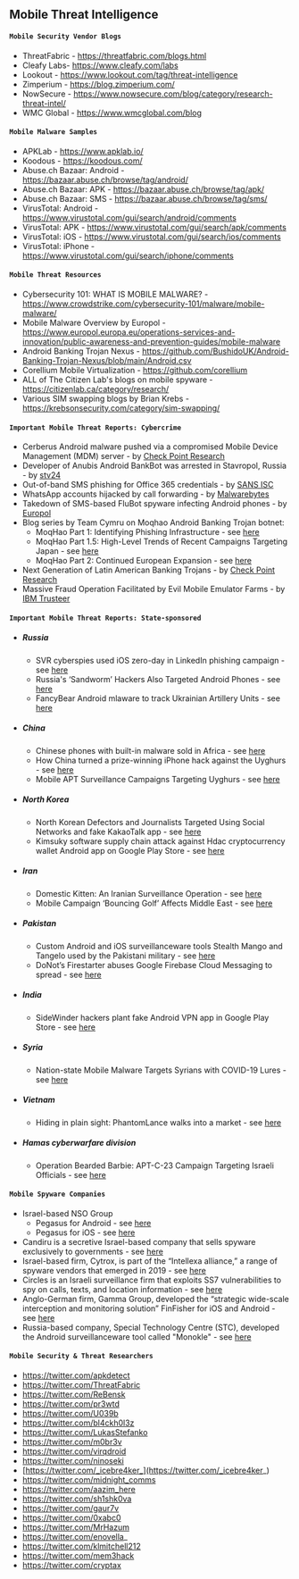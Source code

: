 ## Mobile Threat Intelligence

#### `Mobile Security Vendor Blogs`
- ThreatFabric - https://threatfabric.com/blogs.html
- Cleafy Labs- https://www.cleafy.com/labs
- Lookout - https://www.lookout.com/tag/threat-intelligence
- Zimperium - https://blog.zimperium.com/
- NowSecure - https://www.nowsecure.com/blog/category/research-threat-intel/
- WMC Global - https://www.wmcglobal.com/blog

#### `Mobile Malware Samples`
- APKLab - https://www.apklab.io/
- Koodous - https://koodous.com/
- Abuse.ch Bazaar: Android - https://bazaar.abuse.ch/browse/tag/android/
- Abuse.ch Bazaar: APK - https://bazaar.abuse.ch/browse/tag/apk/
- Abuse.ch Bazaar: SMS - https://bazaar.abuse.ch/browse/tag/sms/
- VirusTotal: Android - https://www.virustotal.com/gui/search/android/comments
- VirusTotal: APK - https://www.virustotal.com/gui/search/apk/comments
- VirusTotal: iOS - https://www.virustotal.com/gui/search/ios/comments
- VirusTotal: iPhone - https://www.virustotal.com/gui/search/iphone/comments

#### `Mobile Threat Resources`
- Cybersecurity 101: WHAT IS MOBILE MALWARE? - https://www.crowdstrike.com/cybersecurity-101/malware/mobile-malware/
- Mobile Malware Overview by Europol - https://www.europol.europa.eu/operations-services-and-innovation/public-awareness-and-prevention-guides/mobile-malware
- Android Banking Trojan Nexus - https://github.com/BushidoUK/Android-Banking-Trojan-Nexus/blob/main/Android.csv
- Corellium Mobile Virtualization - https://github.com/corellium
- ALL of The Citizen Lab's blogs on mobile spyware - https://citizenlab.ca/category/research/
- Various SIM swapping blogs by Brian Krebs - https://krebsonsecurity.com/category/sim-swapping/

#### `Important Mobile Threat Reports: Cybercrime`
- Cerberus Android malware pushed via a compromised Mobile Device Management (MDM) server - by [Check Point Research](https://research.checkpoint.com/2020/mobile-as-attack-vector-using-mdm/)
- Developer of Anubis Android BankBot was arrested in Stavropol, Russia - by [stv24](https://web.archive.org/web/20210515025455/https://stv24.tv/novosti/izvestnogo-hakera-maza-in-budut-sudit-v-stavropole/)
- Out-of-band SMS phishing for Office 365 credentials - by [SANS ISC](https://isc.sans.edu/forums/diary/Out+of+Band+Phishing+Using+SMS+messages+to+Evade+Network+Detection/27768/)
- WhatsApp accounts hijacked by call forwarding - by [Malwarebytes](https://blog.malwarebytes.com/social-engineering/2022/06/whatsapp-accounts-hijacked-by-call-forwarding/)
- Takedown of SMS-based FluBot spyware infecting Android phones - by [Europol](https://www.europol.europa.eu/media-press/newsroom/news/takedown-of-sms-based-flubot-spyware-infecting-android-phones)
- Blog series by Team Cymru on Moqhao Android Banking Trojan botnet:
  - MoqHao Part 1: Identifying Phishing Infrastructure - see [here](https://team-cymru.com/blog/2021/01/20/moqhao-part-1-identifying-phishing-infrastructure/)
  - MoqHao Part 1.5: High-Level Trends of Recent Campaigns Targeting Japan - see [here](https://team-cymru.com/blog/2021/08/11/moqhao-part-1-5-high-level-trends-of-recent-campaigns-targeting-japan/)
  - MoqHao Part 2: Continued European Expansion - see [here](https://team-cymru.com/blog/2022/04/07/moqhao-part-2-continued-european-expansion/)
- Next Generation of Latin American Banking Trojans - by [Check Point Research](https://research.checkpoint.com/2021/pixstealer-a-new-wave-of-android-banking-trojans-abusing-accessibility-services/)
- Massive Fraud Operation Facilitated by Evil Mobile Emulator Farms - by [IBM Trusteer](https://securityintelligence.com/posts/massive-fraud-operation-evil-mobile-emulator-farms/)

#### `Important Mobile Threat Reports: State-sponsored`
- ##### Russia
  - SVR cyberspies used iOS zero-day in LinkedIn phishing campaign - see [here](https://therecord.media/svr-cyberspies-used-ios-zero-day-in-recent-phishing-campaign/)
  - Russia's ‘Sandworm’ Hackers Also Targeted Android Phones - see [here](https://www.wired.com/story/sandworm-android-malware/)
  - FancyBear Android mlaware to track Ukrainian Artillery Units - see [here](https://www.crowdstrike.com/wp-content/brochures/FancyBearTracksUkrainianArtillery.pdf)
- ##### China
  -  Chinese phones with built-in malware sold in Africa - see [here](https://www.bbc.co.uk/news/technology-53903436)
  -  How China turned a prize-winning iPhone hack against the Uyghurs - see [here](https://www.technologyreview.com/2021/05/06/1024621/china-apple-spy-uyghur-hacker-tianfu/)
  -  Mobile APT Surveillance Campaigns Targeting Uyghurs - see [here](https://www.lookout.com/documents/threat-reports/us/lookout-uyghur-malware-tr-us.pdf)
- ##### North Korea
  - North Korean Defectors and Journalists Targeted Using Social Networks and fake KakaoTalk app - see [here](https://www.mcafee.com/blogs/other-blogs/mcafee-labs/north-korean-defectors-journalists-targeted-using-social-networks-kakaotalk/)
  - Kimsuky software supply chain attack against Hdac cryptocurrency wallet Android app on Google Play Store - see [here](https://twitter.com/vigilantbeluga/status/1315720089316941824)
- ##### Iran
  - Domestic Kitten: An Iranian Surveillance Operation - see [here](https://research.checkpoint.com/2018/domestic-kitten-an-iranian-surveillance-operation/)
  - Mobile Campaign ‘Bouncing Golf’ Affects Middle East - see [here](https://www.trendmicro.com/en_us/research/19/f/mobile-cyberespionage-campaign-bouncing-golf-affects-middle-east.html)
- ##### Pakistan
  -  Custom Android and iOS surveillanceware tools Stealth Mango and Tangelo used by the Pakistani military - see [here](https://info.lookout.com/rs/051-ESQ-475/images/lookout-stealth-mango-srr-us.pdf)
  -  DoNot’s Firestarter abuses Google Firebase Cloud Messaging to spread - see [here](https://blog.talosintelligence.com/2020/10/donot-firestarter.html)
- ##### India
  - SideWinder hackers plant fake Android VPN app in Google Play Store - see [here](https://www.bleepingcomputer.com/news/security/sidewinder-hackers-plant-fake-android-vpn-app-in-google-play-store/)
- ##### Syria
  - Nation-state Mobile Malware Targets Syrians with COVID-19 Lures - see [here](https://www.lookout.com/blog/nation-state-mobile-malware-targets-syrians-with-covid-19-lures)
- ##### Vietnam
  - Hiding in plain sight: PhantomLance walks into a market - see [here](https://securelist.com/apt-phantomlance/96772/)
- ##### Hamas cyberwarfare division
  - Operation Bearded Barbie: APT-C-23 Campaign Targeting Israeli Officials - see [here](https://www.cybereason.com/blog/operation-bearded-barbie-apt-c-23-campaign-targeting-israeli-officials)

#### `Mobile Spyware Companies`
- Israel-based NSO Group
  - Pegasus for Android - see [here](https://www.lookout.com/blog/pegasus-android)
  - Pegasus for iOS - see [here](https://info.lookout.com/rs/051-ESQ-475/images/lookout-pegasus-technical-analysis.pdf)
- Candiru is a secretive Israel-based company that sells spyware exclusively to governments - see [here](https://citizenlab.ca/2021/07/hooking-candiru-another-mercenary-spyware-vendor-comes-into-focus/)
- Israel-based firm, Cytrox, is part of the “Intellexa alliance,” a range of spyware vendors that emerged in 2019 - see [here](https://citizenlab.ca/2021/12/pegasus-vs-predator-dissidents-doubly-infected-iphone-reveals-cytrox-mercenary-spyware/)
- Circles is an Israeli surveillance firm that exploits SS7 vulnerabilities to spy on calls, texts, and location information - see [here](https://citizenlab.ca/2020/12/running-in-circles-uncovering-the-clients-of-cyberespionage-firm-circles/)
- Anglo-German firm, Gamma Group, developed the “strategic wide-scale interception and monitoring solution” FinFisher for iOS and Android - see [here](https://wikileaks.org/spyfiles/docs/gamma/291_remote-monitoring-and-infection-solutions-finspy-mobile.html)
- Russia-based company, Special Technology Centre (STC), developed the Android surveillanceware tool called "Monokle" - see [here](https://www.lookout.com/documents/threat-reports/lookout-discovers-monokle-threat-report.pdf)

#### `Mobile Security & Threat Researchers`
- https://twitter.com/apkdetect
- https://twitter.com/ThreatFabric
- https://twitter.com/ReBensk
- https://twitter.com/pr3wtd
- https://twitter.com/U039b
- https://twitter.com/bl4ckh0l3z
- https://twitter.com/LukasStefanko
- https://twitter.com/m0br3v
- https://twitter.com/virqdroid
- https://twitter.com/ninoseki
- [https://twitter.com/_icebre4ker_](https://twitter.com/_icebre4ker_)
- https://twitter.com/midnight_comms
- https://twitter.com/aazim_here
- https://twitter.com/sh1shk0va
- https://twitter.com/gaur7v
- https://twitter.com/0xabc0
- https://twitter.com/MrHazum
- https://twitter.com/enovella_
- https://twitter.com/klmitchell212
- https://twitter.com/mem3hack
- https://twitter.com/cryptax
